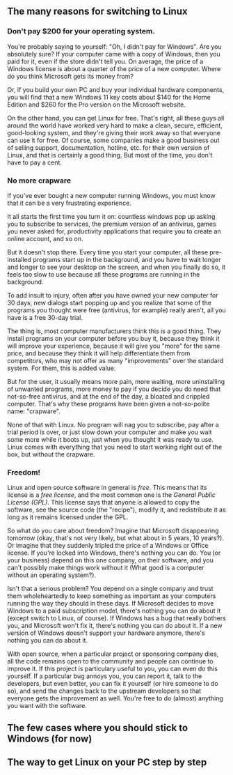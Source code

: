 ## The many reasons for switching to Linux

### Don't pay $200 for your operating system.

You're probably saying to yourself: "Oh, I didn't pay for Windows". Are you absolutely sure? If your computer came with a copy of Windows, then you paid for it, even if the store didn't tell you. On average, the price of a Windows license is about a quarter of the price of a new computer. Where do you think Microsoft gets its money from?

Or, if you build your own PC and buy your individual hardware components, you will find that a new Windows 11 key costs about $140 for the Home Edition and $260 for the Pro version on the Microsoft website.

On the other hand, you can get Linux for free. That's right, all these guys all around the world have worked very hard to make a clean, secure, efficient, good-looking system, and they're giving their work away so that everyone can use it for free. Of course, some companies make a good business out of selling support, documentation, hotline, etc. for their own version of Linux, and that is certainly a good thing. But most of the time, you don't have to pay a cent.

### No more crapware

If you've ever bought a new computer running Windows, you must know that it can be a very frustrating experience.

It all starts the first time you turn it on: countless windows pop up asking you to subscribe to services, the premium version of an antivirus, games you never asked for, productivity applications that require you to create an online account, and so on.

But it doesn't stop there. Every time you start your computer, all these pre-installed programs start up in the background, and you have to wait longer and longer to see your desktop on the screen, and when you finally do so, it feels too slow to use because all these programs are running in the background.

To add insult to injury, often after you have owned your new computer for 30 days, new dialogs start popping up and you realize that some of the programs you thought were free (antivirus, for example) really aren't, all you have is a free 30-day trial.

The thing is, most computer manufacturers think this is a good thing. They install programs on your computer before you buy it, because they think it will improve your experience, because it will give you "more" for the same price, and because they think it will help differentiate them from competitors, who may not offer as many "improvements" over the standard system. For them, this is added value.

But for the user, it usually means more pain, more waiting, more uninstalling of unwanted programs, more money to pay if you decide you do need that not-so-free antivirus, and at the end of the day, a bloated and crippled computer. That's why these programs have been given a not-so-polite name: "crapware".

None of that with Linux. No program will nag you to subscribe, pay after a trial period is over, or just slow down your computer and make you wait some more while it boots up, just when you thought it was ready to use. Linux comes with everything that you need to start working right out of the box, but without the crapware.

### Freedom!

Linux and open source software in general is _free_. This means that its license is a _free license_, and the most common one is the _General Public License (GPL)_. This license says that anyone is allowed to copy the software, see the source code (the "recipe"), modify it, and redistribute it as long as it remains licensed under the GPL.

So what do you care about freedom? Imagine that Microsoft disappearing tomorrow (okay, that's not very likely, but what about in 5 years, 10 years?). Or imagine that they suddenly tripled the price of a Windows or Office license. If you're locked into Windows, there's nothing you can do. You (or your business) depend on this one company, on their software, and you can't possibly make things work without it (What good is a computer without an operating system?).

Isn't that a serious problem? You depend on a single company and trust them wholeheartedly to keep something as important as your computers running the way they should in these days. If Microsoft decides to move Windows to a paid subscription model, there's nothing you can do about it (except switch to Linux, of course). If Windows has a bug that really bothers you, and Microsoft won't fix it, there's nothing you can do about it. If a new version of Windows doesn't support your hardware anymore, there's nothing you can do about it.

With open source, when a particular project or sponsoring company dies, all the code remains open to the community and people can continue to improve it. If this project is particulary useful to you, you can even do this yourself. If a particular bug annoys you, you can report it, talk to the developers, but even better, you can fix it yourself (or hire someone to do so), and send the changes back to the upstream developers so that everyone gets the improvement as well. You're free to do (almost) anything you want with the software.

## The few cases where you should stick to Windows (for now)

## The way to get Linux on your PC step by step
